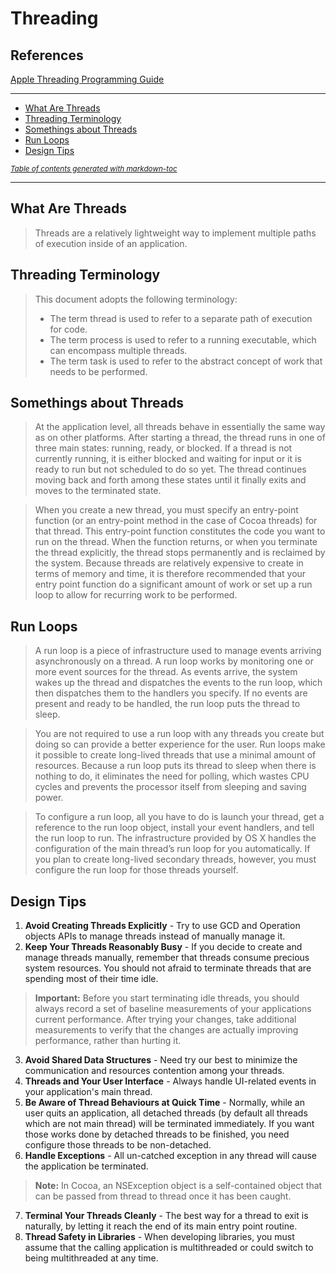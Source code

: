 # Threading
## References
[Apple Threading Programming Guide](https://developer.apple.com/library/archive/documentation/Cocoa/Conceptual/Multithreading/AboutThreads/AboutThreads.html#//apple_ref/doc/uid/10000057i-CH6-SW2)

----
- [What Are Threads](#what-are-threads)
- [Threading Terminology](#threading-terminology)
- [Somethings about Threads](#somethings-about-threads)
- [Run Loops](#run-loops)
- [Design Tips](#design-tips)

<small><i><a href='http://ecotrust-canada.github.io/markdown-toc/'>Table of contents generated with markdown-toc</a></i></small>

----
## What Are Threads 
>Threads are a relatively lightweight way to implement multiple paths of execution inside of an application.

## Threading Terminology
>This document adopts the following terminology:
>- The term thread is used to refer to a separate path of execution for code.
>- The term process is used to refer to a running executable, which can encompass multiple threads.
>- The term task is used to refer to the abstract concept of work that needs to be performed.

## Somethings about Threads
>At the application level, all threads behave in essentially the same way as on other platforms. After starting a thread, the thread runs in one of three main states: running, ready, or blocked. If a thread is not currently running, it is either blocked and waiting for input or it is ready to run but not scheduled to do so yet. The thread continues moving back and forth among these states until it finally exits and moves to the terminated state.

>When you create a new thread, you must specify an entry-point function (or an entry-point method in the case of Cocoa threads) for that thread. This entry-point function constitutes the code you want to run on the thread. When the function returns, or when you terminate the thread explicitly, the thread stops permanently and is reclaimed by the system. Because threads are relatively expensive to create in terms of memory and time, it is therefore recommended that your entry point function do a significant amount of work or set up a run loop to allow for recurring work to be performed.

## Run Loops
>A run loop is a piece of infrastructure used to manage events arriving asynchronously on a thread. A run loop works by monitoring one or more event sources for the thread. As events arrive, the system wakes up the thread and dispatches the events to the run loop, which then dispatches them to the handlers you specify. If no events are present and ready to be handled, the run loop puts the thread to sleep.

> You are not required to use a run loop with any threads you create but doing so can provide a better experience for the user. Run loops make it possible to create long-lived threads that use a minimal amount of resources. Because a run loop puts its thread to sleep when there is nothing to do, it eliminates the need for polling, which wastes CPU cycles and prevents the processor itself from sleeping and saving power.

> To configure a run loop, all you have to do is launch your thread, get a reference to the run loop object, install your event handlers, and tell the run loop to run. The infrastructure provided by OS X handles the configuration of the main thread’s run loop for you automatically. If you plan to create long-lived secondary threads, however, you must configure the run loop for those threads yourself.

## Design Tips
1. **Avoid Creating Threads Explicitly** - Try to use GCD and Operation objects APIs to manage threads instead of manually manage it.
2. **Keep Your Threads Reasonably Busy** - If you decide to create and manage threads manually, remember that threads consume precious system resources. You should not afraid to terminate threads that are spending most of their time idle.
> **Important:** Before you start terminating idle threads, you should always record a set of baseline measurements of your applications current performance. After trying your changes, take additional measurements to verify that the changes are actually improving performance, rather than hurting it.
3. **Avoid Shared Data Structures** - Need try our best to minimize the communication and resources contention among your threads.
4. **Threads and Your User Interface** - Always handle UI-related events in your application's main thread.
5. **Be Aware of Thread Behaviours at Quick Time** - Normally, while an user quits an application, all detached threads (by default all threads which are not main thread) will be terminated immediately. If you want those works done by detached threads to be finished, you need configure those threads to be non-detached.
6. **Handle Exceptions** - All un-catched exception in any thread will cause the application be terminated.
> **Note:** In Cocoa, an NSException object is a self-contained object that can be passed from thread to thread once it has been caught.
7. **Terminal Your Threads Cleanly** - The best way for a thread to exit is naturally, by letting it reach the end of its main entry point routine.
8. **Thread Safety in Libraries** - When developing libraries, you must assume that the calling application is multithreaded or could switch to being multithreaded at any time.